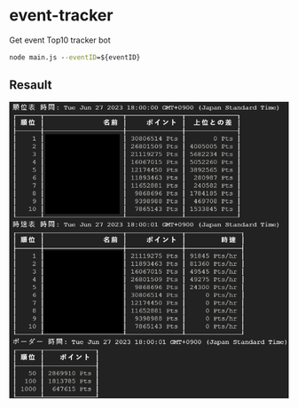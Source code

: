 # event-tracker

Get event Top10 tracker bot

<!-- https://bestdori.com/api/eventtop/data?server=0&event=${eventID}&mid=0&latest=1 -->
<!-- ${server}: {"0": "jp"}, {"1": "en"}, {"2": "tw"}, {"3": "cn"}, {"4": "kr"} -->
<!-- ${eventID} -->

``` cmd
node main.js --eventID=${eventID}
```

## Resault

![](./img/02.png)
<!-- No. ID sumpoints diff-pre-points diff-sort -->
